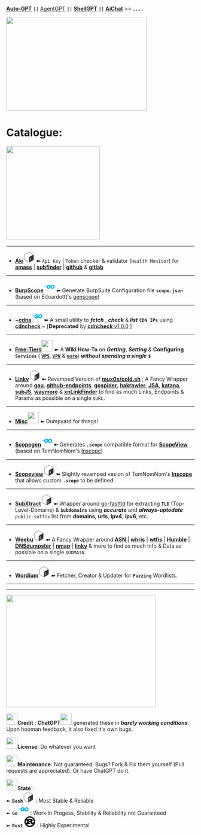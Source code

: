 [**Auto-GPT**](https://github.com/Significant-Gravitas/Auto-GPT) **`||`** [AgentGPT](https://github.com/reworkd/AgentGPT) **`||`** [**ShellGPT**](https://github.com/TheR1D/shell_gpt) **`||`** [**AiChat**](https://github.com/sigoden/aichat) >> **`....`**

<img src="https://user-images.githubusercontent.com/58171889/232448818-b0ccfabf-7f82-4f10-ae7c-07229f3a1741.gif" width="375" height="250">

# Catalogue:

<img src="https://user-images.githubusercontent.com/58171889/232451972-f644e669-3120-4c80-be1e-8d1366518b9e.gif" width="250" height="250">

---
- [**Aki**<img src="https://raw.githubusercontent.com/devicons/devicon/master/icons/bash/bash-original.svg" width="30" height="30">](https://github.com/Azathothas/BugGPT-Tools/blob/main/aki) **➼**  `Api Key` | `Token` checker & validator (`Health Monitor`) for [**amass**](https://github.com/owasp-amass/amass/blob/master/doc/user_guide.md#the-configuration-file) | [**subfinder**](https://github.com/projectdiscovery/subfinder#post-installation-instructions) | [**github**](https://github.com/gwen001/github-endpoints) & [**gitlab**](https://github.com/gwen001/gitlab-subdomains)  
---
- [**BurpScope**<img src="https://raw.githubusercontent.com/devicons/devicon/master/icons/go/go-original-wordmark.svg" width="30" height="30">](https://github.com/Azathothas/BugGPT-Tools/tree/main/burpscope) **➼** Generate BurpSuite Configuration file **`scope.json`** (based on Edoardottt's [genscope](https://github.com/edoardottt/lit-bb-hack-tools/tree/main/genscope))
---
- ~[**cdna**<img src="https://raw.githubusercontent.com/devicons/devicon/master/icons/go/go-original-wordmark.svg" width="30" height="30">](https://github.com/Azathothas/BugGPT-Tools/tree/main/cdna) **➼** A small utility to ***fetch*** , ***check*** & ***list*** **`CDN IPs`** using [**cdncheck**](https://github.com/projectdiscovery/cdncheck).~ [**Deprecated** by [**cdncheck** v1.0.0](https://github.com/projectdiscovery/cdncheck/releases/tag/v1.0.0)      ]
---
- [**Free-Tiers**<img src="https://github.com/Azathothas/BugGPT-Tools/assets/58171889/903c159d-e2b3-43b0-b775-92bddf590f83" width="30" height="30">](https://github.com/Azathothas/BugGPT-Tools/tree/main/free-tiers) **➼** A **Wiki How-To** on ***Getting***, ***Setting*** & **Configuring** **`Services`** ( [**`VPS`**](https://github.com/Azathothas/BugGPT-Tools/tree/main/free-tiers/VPS), [**`VPN`**](https://github.com/Azathothas/BugGPT-Tools/tree/main/free-tiers/VPN%20(Tunnels%20%26%20Proxies)) & [**`more`**](https://github.com/Azathothas/BugGPT-Tools/blob/main/free-tiers/README.md#catalogue)) ***without spending a single*** **`$`** 
---
- [**Linky**<img src="https://raw.githubusercontent.com/devicons/devicon/master/icons/bash/bash-original.svg" width="30" height="30">](https://github.com/Azathothas/BugGPT-Tools/tree/main/linky) **➼** Revamped Version of [**mux0x/cold.sh**](https://github.com/mux0x/cold.sh) ; A Fancy Wrapper around [**gau**](https://github.com/lc/gau), [**github-endpoints**](https://github.com/gwen001/github-search/blob/master/github-endpoints.py), [**gospider**](https://github.com/jaeles-project/gospider), [**hakrawler**](https://github.com/hakluke/hakrawler), [**JSA**](https://github.com/w9w/JSA), [**katana**](https://github.com/projectdiscovery/katana), [**subJS**](https://github.com/lc/subjs), [**waymore**](https://github.com/xnl-h4ck3r/waymore) & [**xnLinkFinder**](https://github.com/xnl-h4ck3r/xnLinkFinder) to find as much Links, Endpoints & Params as possible on a single `$URL`.
---
- [**Misc**<img src="https://user-images.githubusercontent.com/58171889/232438671-1310b71d-f23c-45bf-b741-c2edb8201b51.png" width="30" height="30">](https://github.com/Azathothas/BugGPT-Tools/tree/main/misc) **➼** Dumpyard for things!
---
- [**Scopegen**<img src="https://raw.githubusercontent.com/devicons/devicon/master/icons/go/go-original-wordmark.svg" width="30" height="30">](https://github.com/Azathothas/BugGPT-Tools/tree/main/scopegen) **➼** Generates **`.scope`** compatible format for [**ScopeView**](https://github.com/Azathothas/BugGPT-Tools/tree/main/scopeview) (based on TomNomNom's [Inscope](https://github.com/tomnomnom/hacks/tree/master/inscope)) 
---
- [**Scopeview**<img src="https://raw.githubusercontent.com/devicons/devicon/master/icons/bash/bash-original.svg" width="30" height="30">](https://github.com/Azathothas/BugGPT-Tools/tree/main/scopeview) **➼** Slightly revamped vesion of TomNomNom's [**Inscope**](https://github.com/tomnomnom/hacks/tree/master/inscope) that allows custom **`.scope`** to be defined.
---
- [**SubXtract**<img src="https://raw.githubusercontent.com/devicons/devicon/master/icons/bash/bash-original.svg" width="30" height="30">](https://github.com/Azathothas/BugGPT-Tools/tree/main/subxtract) **➼** Wrapper around [go-fasttld](https://github.com/elliotwutingfeng/go-fasttld) for extracting **`TLD`** (Top-Level-Domains) & **`Subdomains`** using ***accurate*** and ***always-uptodate*** `public-suffix` list from **domains**, **urls**, **ipv4**, **ipv6**, etc.  
---
- [**Weebu**<img src="https://raw.githubusercontent.com/devicons/devicon/master/icons/bash/bash-original.svg" width="30" height="30">](https://github.com/Azathothas/BugGPT-Tools/blob/main/weebu) **➼** A Fancy Wrapper around [**ASN**](https://github.com/nitefood/asn) | [**whris**](https://github.com/harakeishi/whris) | [**wtfis**](https://github.com/pirxthepilot/wtfis) | [**Humble**](https://github.com/rfc-st/humble) | [**DNSdumpster**](https://github.com/nmmapper/dnsdumpster) | [**nmap**](https://github.com/nmap/nmap) | [**linky**](https://github.com/Azathothas/BugGPT-Tools/tree/main/linky) & more to find as much Info & Data as possible on a single `$DOMAIN`.
---
- [**Wordium**<img src="https://raw.githubusercontent.com/devicons/devicon/master/icons/bash/bash-original.svg" width="30" height="30">](https://github.com/Azathothas/BugGPT-Tools/tree/main/wordium) **➼** Fetcher, Creator & Updater for **`Fuzzing`** Wordlists.
---

---
<img src="https://user-images.githubusercontent.com/58171889/232448068-7b04038b-4d18-4e1a-93e3-3c5d83d8cf42.gif" width="400" height="300">

<img src="https://user-images.githubusercontent.com/58171889/232442634-b93dcace-6f05-4965-932b-b24d40f9b8e3.png" width="30" height="30">**Credit** : **ChatGPT**<img src="https://raw.githubusercontent.com/lencx/ChatGPT/main/public/logo.png" width="30" height="30"> generated these in ***barely working conditions***. Upon hooman feedback, it also fixed it's own bugs.

<img src="https://user-images.githubusercontent.com/58171889/232443092-832ff515-3047-40b2-943b-4e9b3dc01369.png" width="30" height="30">**License**: Do whatever you want

<img src="https://user-images.githubusercontent.com/58171889/232443668-a5bf92ab-4d6e-49f1-a401-a04f24ee17d9.png" width="30" height="30">**Maintenance**: Not guaranteed. Bugs? Fork & Fix them yourself (Pull requests are appreciated). Or have ChatGPT do it. 


<img src="https://user-images.githubusercontent.com/58171889/232444023-13f9496f-2caa-444e-b720-677c7df7bd38.png" width="30" height="30">**State** :                       
           ➼ **`Bash`**<img src="https://raw.githubusercontent.com/devicons/devicon/master/icons/bash/bash-original.svg" width="30" height="30"> : Most Stable & Reliable                                                                                                                                 
           ➼   **`Go`**<img src="https://raw.githubusercontent.com/devicons/devicon/master/icons/go/go-original-wordmark.svg" width="30" height="30"> : Work In Progess, Stability & Reliability not Guaranteed                                                                                                
           ➼ **`Rust`** <img src="https://raw.githubusercontent.com/devicons/devicon/1119b9f84c0290e0f0b38982099a2bd027a48bf1/icons/rust/rust-plain.svg" width="30" height="30"> : Highly Experimental
